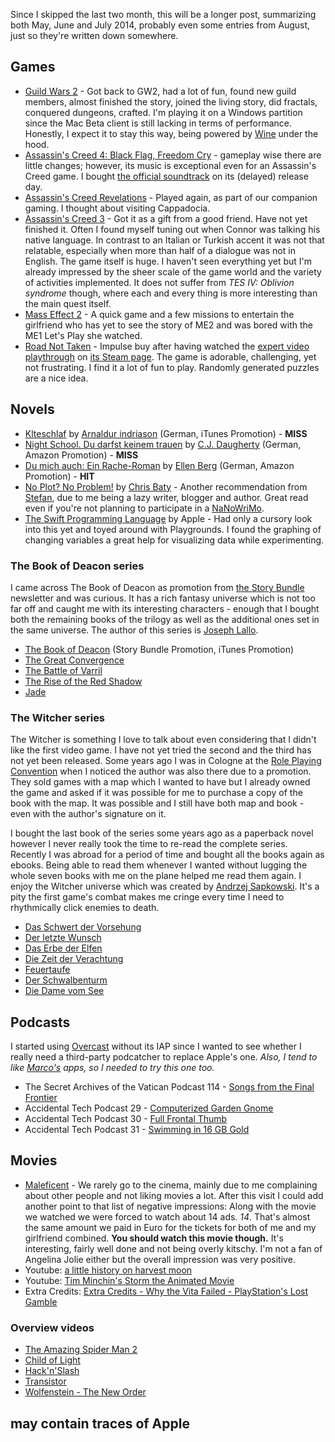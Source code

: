 Since I skipped the last two month, this will be a longer post, summarizing both May, June and July 2014, probably even some entries from August, just so they're written down somewhere.

## Games

  * [Guild Wars 2][1] - Got back to GW2, had a lot of fun, found new guild members, almost finished the story, joined the living story, did fractals, conquered dungeons, crafted. I'm playing it on a Windows partition since the Mac Beta client is still lacking in terms of performance. Honestly, I expect it to stay this way, being powered by [Wine][2] under the hood.
  * [Assassin's Creed 4: Black Flag, Freedom Cry][3] - gameplay wise there are little changes; however, its music is exceptional even for an Assassin's Creed game. I bought [the official soundtrack][4] on its (delayed) release day.
  * [Assassin's Creed Revelations][5] - Played again, as part of our companion gaming. I thought about visiting Cappadocia.
  * [Assassin's Creed 3][6] - Got it as a gift from a good friend. Have not yet finished it. Often I found myself tuning out when Connor was talking his native language. In contrast to an Italian or Turkish accent it was not that relatable, especially when more than half of a dialogue was not in English. The game itself is huge. I haven't seen everything yet but I'm already impressed by the sheer scale of the game world and the variety of activities implemented. It does not suffer from _TES IV: Oblivion syndrome_ though, where each and every thing is more interesting than the main quest itself.
  * [Mass Effect 2][7] - A quick game and a few missions to entertain the girlfriend who has yet to see the story of ME2 and was bored with the ME1 Let's Play she watched.
  * [Road Not Taken][8] - Impulse buy after having watched the [expert video playthrough][9] on [its Steam page][10]. The game is adorable, challenging, yet not frustrating. I find it a lot of fun to play. Randomly generated puzzles are a nice idea.

   [1]: https://www.guildwars2.com/en/
   [2]: http://en.wikipedia.org/wiki/Wine_(software)
   [3]: http://assassinscreed.ubi.com/en-US/games/assassins-creed-freedom-cry.aspx
   [4]: https://itunes.apple.com/at/album/assassins-creed-iv-black-flag/id874974736
   [5]: http://assassinscreed.ubi.com/en-US/games/assassins-creed-revelations.aspx
   [6]: http://assassinscreed.ubi.com/en-US/games/assassins-creed-3.aspx
   [7]: http://masseffect.bioware.com/me2
   [8]: http://spryfox.com/our-games/road-not-taken/
   [9]: https://www.youtube.com/watch?v=kAUL09Siqko
   [10]: http://store.steampowered.com/app/293740/

## Novels

  * [Klteschlaf][11] by [Arnaldur indriason][12] (German, iTunes Promotion) - **MISS**
  * [Night School. Du darfst keinem trauen][13] by [C.J. Daugherty][14] (German, Amazon Promotion) - **MISS**
  * [Du mich auch: Ein Rache-Roman][15] by [Ellen Berg][16] (German, Amazon Promotion) - **HIT**
  * [No Plot? No Problem!][17] by [Chris Baty][18] - Another recommendation from [Stefan][19], due to me being a lazy writer, blogger and author. Great read even if you're not planning to participate in a [NaNoWriMo][20].
  * [The Swift Programming Language][21] by Apple - Had only a cursory look into this yet and toyed around with Playgrounds. I found the graphing of changing variables a great help for visualizing data while experimenting.

   [11]: https://itunes.apple.com/at/book/kalteschlaf/id451454820
   [12]: http://en.wikipedia.org/wiki/Arnaldur_Indriason
   [13]: http://www.cjdaugherty.com/night-school-series/night-school-book/
   [14]: http://www.cjdaugherty.com
   [15]: http://www.amazon.de/Du-mich-auch-Ein-Rache-Roman-ebook/dp/B005OJV0R4/
   [16]: https://www.facebook.com/pages/Ellen-Berg/300609129976944 (no, really, she only has a Facebook page)
   [17]: http://www.chrisbaty.com/books/
   [18]: http://www.chrisbaty.com
   [19]: https://twitter.com/stefan2904 (@stefan2904)
   [20]: http://nanowrimo.org
   [21]: https://itunes.apple.com/at/book/swift-programming-language/id881256329

### The Book of Deacon series

I came across The Book of Deacon as promotion from [the Story Bundle][22] newsletter and was curious. It has a rich fantasy universe which is not too far off and caught me with its interesting characters - enough that I bought both the remaining books of the trilogy as well as the additional ones set in the same universe. The author of this series is [Joseph Lallo][23].

   [22]: http://storybundle.com
   [23]: http://www.bookofdeacon.com/about-the-author/

  * [The Book of Deacon][24] (Story Bundle Promotion, iTunes Promotion)
  * [The Great Convergence][25]
  * [The Battle of Varril][26]
  * [The Rise of the Red Shadow][27]
  * [Jade][28]

   [24]: http://www.bookofdeacon.com/books/fantasy/the-book-of-deacon/
   [25]: http://www.bookofdeacon.com/books/fantasy/the-great-convergence/
   [26]: http://www.bookofdeacon.com/books/fantasy/the-battle-of-verril/
   [27]: http://www.bookofdeacon.com/books/fantasy/the-rise-of-the-red-shadow/
   [28]: http://www.bookofdeacon.com/books/fantasy/jade/

### The Witcher series

The Witcher is something I love to talk about even considering that I didn't like the first video game. I have not yet tried the second and the third has not yet been released. Some years ago I was in Cologne at the [Role Playing Convention][29] when I noticed the author was also there due to a promotion. They sold games with a map which I wanted to have but I already owned the game and asked if it was possible for me to purchase a copy of the book with the map. It was possible and I still have both map and book - even with the author's signature on it.

   [29]: http://www.rpc-germany.de

I bought the last book of the series some years ago as a paperback novel however I never really took the time to re-read the complete series. Recently I was abroad for a period of time and bought all the books again as ebooks. Being able to read them whenever I wanted without lugging the whole seven books with me on the plane helped me read them again. I enjoy the Witcher universe which was created by [Andrzej Sapkowski][30]. It's a pity the first game's combat makes me cringe every time I need to rhythmically click enemies to death.

   [30]: http://en.wikipedia.org/wiki/Andrzej_Sapkowski (official site not available in English)

  * [Das Schwert der Vorsehung][31]
  * [Der letzte Wunsch][32]
  * [Das Erbe der Elfen][33]
  * [Die Zeit der Verachtung][34]
  * [Feuertaufe][35]
  * [Der Schwalbenturm][36]
  * [Die Dame vom See][37]

   [31]: https://itunes.apple.com/at/book/das-schwert-der-vorsehung/id439650173
   [32]: https://itunes.apple.com/at/book/der-letzte-wunsch/id439649032
   [33]: https://itunes.apple.com/at/book/das-erbe-der-elfen/id439647882
   [34]: https://itunes.apple.com/at/book/die-zeit-der-verachtung/id439640120
   [35]: https://itunes.apple.com/at/book/feuertaufe/id435935169
   [36]: https://itunes.apple.com/at/book/der-schwalbenturm/id437778920
   [37]: https://itunes.apple.com/at/book/die-dame-vom-see/id435935267

## Podcasts

I started using [Overcast][38] without its IAP since I wanted to see whether I really need a third-party podcatcher to replace Apple's one. _Also, I tend to like [Marco's][39] apps, so I needed to try this one too._

   [38]: https://overcast.fm
   [39]: http://www.marco.org/about

  * The Secret Archives of the Vatican Podcast 114 - [Songs from the Final Frontier][40]
  * Accidental Tech Podcast 29 - [Computerized Garden Gnome][41]
  * Accidental Tech Podcast 30 - [Full Frontal Thumb][42]
  * Accidental Tech Podcast 31 - [Swimming in 16 GB Gold][43]

   [40]: http://secretarchivesofthevatican.wordpress.com/2013/09/21/songs-from-the-final-frontier/
   [41]: http://atp.fm/episodes/29-computerized-garden-gnome
   [42]: http://atp.fm/episodes/30-full-frontal-thumb
   [43]: http://atp.fm/episodes/31-swimming-in-16-gb-gold

## Movies

  * [Maleficent][44] - We rarely go to the cinema, mainly due to me complaining about other people and not liking movies a lot. After this visit I could add another point to that list of negative impressions: Along with the movie we watched we were forced to watch about 14 ads. _14_. That's almost the same amount we paid in Euro for the tickets for both of me and my girlfriend combined. **You should watch this movie though.** It's interesting, fairly well done and not being overly kitschy. I'm not a fan of Angelina Jolie either but the overall impression was very positive.
  * Youtube: [a little history on harvest moon][45]
  * Youtube: [Tim Minchin's Storm the Animated Movie][46]
  * Extra Credits: [Extra Credits - Why the Vita Failed - PlayStation's Lost Gamble][47]

   [44]: http://www.imdb.com/title/tt1587310/
   [45]: https://www.youtube.com/watch?v=uX_i5-uB_HY
   [46]: https://www.youtube.com/watch?v=HhGuXCuDb1U
   [47]: https://www.youtube.com/watch?v=REaUzHef9h4

### Overview videos

  * [The Amazing Spider Man 2][48]
  * [Child of Light][49]
  * [Hack'n'Slash][50]
  * [Transistor][51]
  * [Wolfenstein - The New Order][52]

   [48]: http://www.polygon.com/2014/5/1/5672552/the-amazing-spider-man-2-overview-video
   [49]: http://www.polygon.com/2014/4/30/5668962/child-of-light-overview-video
   [50]: http://www.polygon.com/2014/5/7/5690978/hack-n-slash-overview-video
   [51]: http://www.polygon.com/2014/5/20/5735282/transistor-overview-video
   [52]: http://www.polygon.com/2014/5/21/5739008/wolfenstein-the-new-order-overview-video

## may contain traces of Apple
